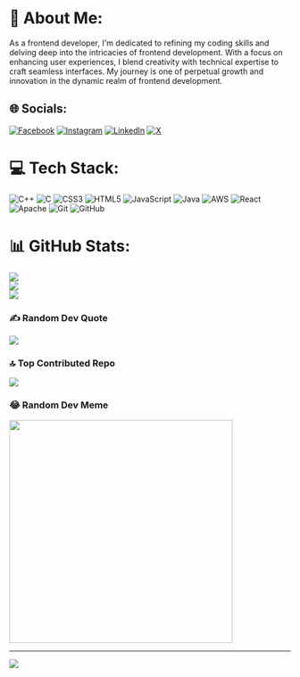 # 💫 About Me:
As a frontend developer, I'm dedicated to refining my coding skills and delving deep into the intricacies of frontend development. With a focus on enhancing user experiences, I blend creativity with technical expertise to craft seamless interfaces. My journey is one of perpetual growth and innovation in the dynamic realm of frontend development.


## 🌐 Socials:
[![Facebook](https://img.shields.io/badge/Facebook-%231877F2.svg?logo=Facebook&logoColor=white)](https://facebook.com/https://www.facebook.com/srinath0031/) [![Instagram](https://img.shields.io/badge/Instagram-%23E4405F.svg?logo=Instagram&logoColor=white)](https://instagram.com/_srinath_kumar) [![LinkedIn](https://img.shields.io/badge/LinkedIn-%230077B5.svg?logo=linkedin&logoColor=white)](https://linkedin.com/in/linkedin.com/in/srinath-kumar-0607511bb) [![X](https://img.shields.io/badge/X-black.svg?logo=X&logoColor=white)](https://x.com/twitter.com/Srinath47902542) 

# 💻 Tech Stack:
![C++](https://img.shields.io/badge/c++-%2300599C.svg?style=for-the-badge&logo=c%2B%2B&logoColor=white) ![C](https://img.shields.io/badge/c-%2300599C.svg?style=for-the-badge&logo=c&logoColor=white) ![CSS3](https://img.shields.io/badge/css3-%231572B6.svg?style=for-the-badge&logo=css3&logoColor=white) ![HTML5](https://img.shields.io/badge/html5-%23E34F26.svg?style=for-the-badge&logo=html5&logoColor=white) ![JavaScript](https://img.shields.io/badge/javascript-%23323330.svg?style=for-the-badge&logo=javascript&logoColor=%23F7DF1E) ![Java](https://img.shields.io/badge/java-%23ED8B00.svg?style=for-the-badge&logo=openjdk&logoColor=white) ![AWS](https://img.shields.io/badge/AWS-%23FF9900.svg?style=for-the-badge&logo=amazon-aws&logoColor=white) ![React](https://img.shields.io/badge/react-%2320232a.svg?style=for-the-badge&logo=react&logoColor=%2361DAFB) ![Apache](https://img.shields.io/badge/apache-%23D42029.svg?style=for-the-badge&logo=apache&logoColor=white) ![Git](https://img.shields.io/badge/git-%23F05033.svg?style=for-the-badge&logo=git&logoColor=white) ![GitHub](https://img.shields.io/badge/github-%23121011.svg?style=for-the-badge&logo=github&logoColor=white)
# 📊 GitHub Stats:
![](https://github-readme-stats.vercel.app/api?username=srinathgithub1&theme=dark&hide_border=false&include_all_commits=true&count_private=true)<br/>
![](https://github-readme-streak-stats.herokuapp.com/?user=srinathgithub1&theme=dark&hide_border=false)<br/>
![](https://github-readme-stats.vercel.app/api/top-langs/?username=srinathgithub1&theme=dark&hide_border=false&include_all_commits=true&count_private=true&layout=compact)

### ✍️ Random Dev Quote
![](https://quotes-github-readme.vercel.app/api?type=horizontal&theme=radical)

### 🔝 Top Contributed Repo
![](https://github-contributor-stats.vercel.app/api?username=srinathgithub1&limit=5&theme=dark&combine_all_yearly_contributions=true)

### 😂 Random Dev Meme
<img src='https://memer-new.vercel.app/' style="height: 400px;"/>

---
[![](https://visitcount.itsvg.in/api?id=srinathgithub1&icon=0&color=0)](https://visitcount.itsvg.in)

<!-- Proudly created with GPRM ( https://gprm.itsvg.in ) -->
